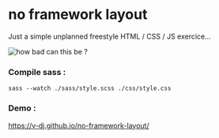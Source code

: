 # no framework layout

Just a simple unplanned freestyle HTML / CSS / JS exercice...

![how bad can this be ?](https://media.giphy.com/media/fscjUOua9zDwaAQT1E/giphy.gif)

### Compile sass :

`sass --watch ./sass/style.scss ./css/style.css`

### Demo :

https://v-dj.github.io/no-framework-layout/
